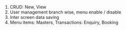 1. CRUD: New, View
2. User management branch wise, menu enable / disable
3. Inter screen data saving
4. Menu items: Masters, Transactions: Enquiry, Booking